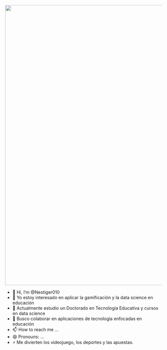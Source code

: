 <div id="header" align="center">
	<img src="https://dochub.com/m/shared-document/dr-nestormaldonado/8adOrbPVQEopG0eV24Mj7D/tarjeta-de-presentaci%C3%B3n-firma-de-abogados-profesional-azul-png?dt=kvCfi6xsQVkwjfKC84yu" width="900"/>
</div>

- 👋 Hi, I’m @Nestiger010
- 👀 Yo estoy interesado en aplicar la gamificación y la data science en educación 
- 🌱 Actualmente estudio un Doctorado en Tecnología Educativa y cursos en data science
- 💞️ Busco colaborar en aplicaciones de tecnología enfocadas en educación
- 📫 How to reach me ...
- 😄 Pronouns: ...
- ⚡ Me divierten los videojuego, los deportes y las apuestas.

<!---
Nestiger010/Nestiger010 is a ✨ special ✨ repository because its `README.md` (this file) appears on your GitHub profile.
You can click the Preview link to take a look at your changes.
--->
